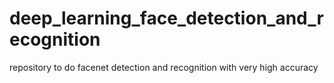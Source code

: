 # deep_learning_face_detection_and_recognition
repository to do facenet detection and recognition with very high accuracy
